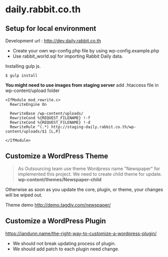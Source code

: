 # daily.rabbit.co.th

## Setup for local environment
Development url : http://dev.daily.rabbit.co.th

- Create your own wp-config.php file by using wp-config.example.php
- Use rabbit_world.sql for importing Rabbit Daily data.

Installing gulp js.
```
$ gulp install
```

__You might need to use images from staging server__
add .htaccess file in wp-content/upload folder
```
<IfModule mod_rewrite.c>
  RewriteEngine On

  RewriteBase /wp-content/uploads/
  RewriteCond %{REQUEST_FILENAME} !-f
  RewriteCond %{REQUEST_FILENAME} !-d
  RewriteRule ^(.*) http://staging-daily.rabbit.co.th/wp-content/uploads/$1 [L,P]

</IfModule>
```

## Customize a WordPress Theme
> As Outsourcing team use theme Wordpress name "Newspaper" for implemented this project.
We need to create child theme for update.
__wp-content/themes/Newspaper-child__

Otherwise as soon as you update the core, plugin, or theme, your changes will be wiped out.

Theme demo http://demo.tagdiv.com/newspaper/

## Customize a WordPress Plugin
https://iandunn.name/the-right-way-to-customize-a-wordpress-plugin/

- We should not break updating process of plugin.
- We should add patch to each plugin need change.
